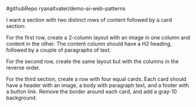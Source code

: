 #githubRepo ryanaltvater/demo-ai-web-patterns

I want a section with two distinct rows of content followed by a card section:

For the first row, create a 2-column layout with an image in one column and content in the other. The content column should have a H2 heading, followed by a couple of paragraphs of text.

For the second row, create the same layout but with the columns in the reverse order.

For the third section, create a row with four equal cards. Each card should have a header with an image, a body with paragraph text, and a footer with a button link. Remove the border around each card, and add a gray-10 background.
